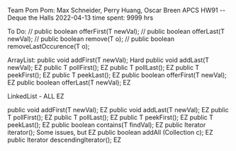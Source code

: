Team Pom Pom: Max Schneider, Perry Huang, Oscar Breen
APCS
HW91 -- Deque the Halls
2022-04-13
time spent: 9999 hrs

To Do:
// public boolean offerFirst(T newVal); 
// public boolean offerLast(T newVal); 
// public boolean remove(T o); 
// public boolean removeLastOccurence(T o); 

ArrayList:
public void addFirst(T newVal); Hard
public void addLast(T newVal); EZ
public T pollFirst(); EZ
public T pollLast(); EZ
public T peekFirst(); EZ
public T peekLast(); EZ
public boolean offerFirst(T newVal); EZ
public boolean offerLast(T newVal); EZ

LinkedList - ALL EZ

public void addFirst(T newVal); EZ
public void addLast(T newVal); EZ
public T pollFirst(); EZ
public T pollLast(); EZ
public T peekFirst(); EZ
public T peekLast(); EZ
public boolean contains(T findVal); EZ
public Iterator<T> iterator(); Some issues, but EZ
public boolean addAll (Collection<T> c); EZ
public Iterator<T> descendingIterator(); EZ
